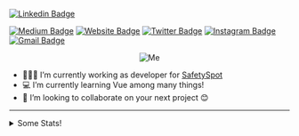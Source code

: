 [![Linkedin Badge](https://img.shields.io/badge/-jocvegar-blue?style=flat&logo=Linkedin&logoColor=white&link=https://linkedin.com/in/jose-carlos-vega/)](https://linkedin.com/in/jose-carlos-vega/)



[![Medium Badge](https://img.shields.io/badge/-@__jessicalim-000000?style=flat&labelColor=000000&logo=Medium&link=https://medium.com/@_jessicalim)](https://medium.com/@_jessicalim)
[![Website Badge](https://img.shields.io/badge/-jessicalim.me-47CCCC?style=flat&logo=Google-Chrome&logoColor=white&link=https://jessicalim.me)](https://jessicalim.me)
[![Twitter Badge](https://img.shields.io/badge/-@__jesslim-1ca0f1?style=flat&labelColor=1ca0f1&logo=twitter&logoColor=white&link=https://twitter.com/_jesslim)](https://twitter.com/_jesslim)
[![Instagram Badge](https://img.shields.io/badge/-@jlim__slam-purple?style=flat&logo=instagram&logoColor=white&link=https://instagram.com/jlim_slam/)](https://instagram.com/jlim_slam)
[![Gmail Badge](https://img.shields.io/badge/-jessicalim813-c14438?style=flat&logo=Gmail&logoColor=white&link=mailto:jessicalim813@gmail.com)](mailto:jessicalim813@gmail.com)

<p align="center">
  <img src="https://media.giphy.com/media/cLMZTpbA3ppJEZUefk/giphy.gif" alt="Me"/>
</p>

- 👨🏾‍💻   I’m currently working as developer for [SafetySpot](https://safetyspot.com/)
- 💻   I’m currently learning Vue among many things!
- 👀   I’m looking to collaborate on your next project 😊

<hr>

<details><summary>Some Stats!</summary> <br>
  
![Github stats](https://github-readme-stats.vercel.app/api?username=jocvegar&show_icons=true&hide=["contribs"])


<!--
**jocvegar/jocvegar** is a ✨ _special_ ✨ repository because its `README.md` (this file) appears on your GitHub profile.
![visitors](https://visitor-badge.glitch.me/badge?page_id=page.id)

Here are some ideas to get you started:

- 🔭 I’m currently working on ...
- 🌱 I’m currently learning ...
- 👯 I’m looking to collaborate on ...
- 🤔 I’m looking for help with ...
- 💬 Ask me about ...
- 📫 How to reach me: ...
- 😄 Pronouns: ...
- ⚡ Fun fact: ...
-->


